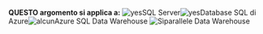 <Token>**QUESTO argomento si applica a:** ![yes](media/yes.png)SQL Server![yes](media/yes.png)Database SQL di Azure![alcun](media/no.png)Azure SQL Data Warehouse ![Sì](media/yes.png)parallele Data Warehouse </Token>
